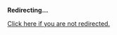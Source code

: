 <!DOCTYPE html>
<html>
<head>
<title>Redirecting...</title>
<link rel="canonical" href="https://blog.jle.im/entry/introducing-the-prompt-library.html.md"/>
<meta http-equiv="content-type" content="text/html; charset=utf-8" />
<script>
(function(i,s,o,g,r,a,m){i['GoogleAnalyticsObject']=r;i[r]=i[r]||function(){
(i[r].q=i[r].q||[]).push(arguments)},i[r].l=1*new Date();a=s.createElement(o),
m=s.getElementsByTagName(o)[0];a.async=1;a.src=g;m.parentNode.insertBefore(a,m)
})(window,document,'script','//www.google-analytics.com/analytics.js','ga');
ga('create', { trackingId: 'UA-443711-8', cookieDomain: 'jle.im', redirect: 'https://blog.jle.im/entry/introducing-the-prompt-library.html.md'});
ga('send', { hitType: 'pageview', hitCallback: function() { document.location.href = 'https://blog.jle.im/entry/introducing-the-prompt-library.html.md'; } });
</script>
</head>
<body>
  <p><strong>Redirecting...</strong></p>
  <p><a href='https://blog.jle.im/entry/introducing-the-prompt-library.html.md'>Click here if you are not redirected.</a></p>
  <script>
    setTimeout(function() { document.location.href = 'https://blog.jle.im/entry/introducing-the-prompt-library.html.md'; }, 1000);
  </script>
</body>
</html>
